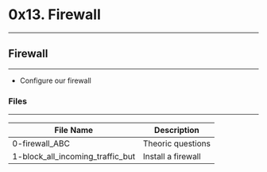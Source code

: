# 0x13. Firewall
---

## Firewall
---
- Configure our firewall
### Files
---
File Name | Description
--- | ---
0-firewall_ABC| Theoric questions
1-block_all_incoming_traffic_but | Install a firewall
